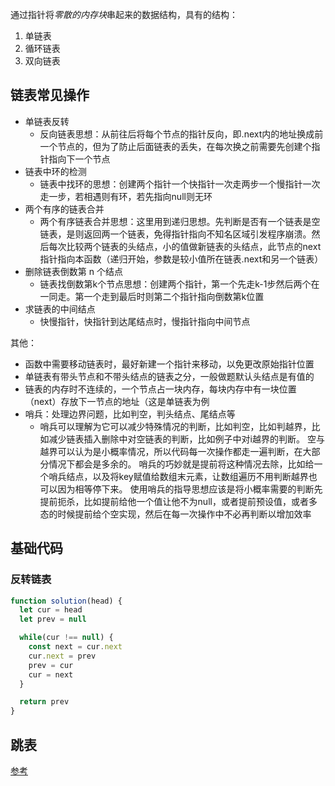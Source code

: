 通过指针将*零散的内存块*串起来的数据结构，具有的结构：
1. 单链表
2. 循环链表
3. 双向链表

## 链表常见操作
- 单链表反转
	- 反向链表思想：从前往后将每个节点的指针反向，即.next内的地址换成前一个节点的，但为了防止后面链表的丢失，在每次换之前需要先创建个指针指向下一个节点
- 链表中环的检测
	- 链表中找环的思想：创建两个指针一个快指针一次走两步一个慢指针一次走一步，若相遇则有环，若先指向null则无环
- 两个有序的链表合并
	- 两个有序链表合并思想：这里用到递归思想。先判断是否有一个链表是空链表，是则返回两一个链表，免得指针指向不知名区域引发程序崩溃。然后每次比较两个链表的头结点，小的值做新链表的头结点，此节点的next指针指向本函数（递归开始，参数是较小值所在链表.next和另一个链表）
- 删除链表倒数第 n 个结点
	- 链表找倒数第k个节点思想：创建两个指针，第一个先走k-1步然后两个在一同走。第一个走到最后时则第二个指针指向倒数第k位置
- 求链表的中间结点
	- 快慢指针，快指针到达尾结点时，慢指针指向中间节点

其他：
- 函数中需要移动链表时，最好新建一个指针来移动，以免更改原始指针位置
- 单链表有带头节点和不带头结点的链表之分，一般做题默认头结点是有值的
- 链表的内存时不连续的，一个节点占一块内存，每块内存中有一块位置（next）存放下一节点的地址（这是单链表为例 
- 哨兵：处理边界问题，比如判空，判头结点、尾结点等
	- 哨兵可以理解为它可以减少特殊情况的判断，比如判空，比如判越界，比如减少链表插入删除中对空链表的判断，比如例子中对i越界的判断。 空与越界可以认为是小概率情况，所以代码每一次操作都走一遍判断，在大部分情况下都会是多余的。 哨兵的巧妙就是提前将这种情况去除，比如给一个哨兵结点，以及将key赋值给数组末元素，让数组遍历不用判断越界也可以因为相等停下来。 使用哨兵的指导思想应该是将小概率需要的判断先提前扼杀，比如提前给他一个值让他不为null，或者提前预设值，或者多态的时候提前给个空实现，然后在每一次操作中不必再判断以增加效率

## 基础代码

### 反转链表

```js
function solution(head) {
  let cur = head
  let prev = null

  while(cur !== null) {
    const next = cur.next
    cur.next = prev
    prev = cur
    cur = next
  }

  return prev
}
```

## 跳表

[参考](https://juejin.cn/post/6844903446475177998)

